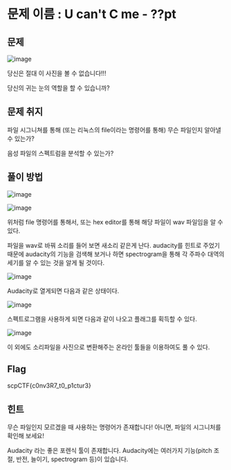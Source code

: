 # 문제 이름 : U can't C me - ??pt

## 문제

![image](https://user-images.githubusercontent.com/40850499/66596885-bbef5b80-ebd8-11e9-9b3a-e4f38bfece48.png)

당신은 절대 이 사진을 볼 수 없습니다!!!

당신의 귀는 눈의 역할을 할 수 있습니까?



## 문제 취지

파일 시그니쳐를 통해 (또는 리눅스의 file이라는 명령어를 통해) 무슨 파일인지 알아낼 수 있는가?

음성 파일의 스펙트럼을 분석할 수 있는가?



## 풀이 방법

![image](https://user-images.githubusercontent.com/40850499/66595455-f60b2e00-ebd5-11e9-9750-a78f0821c8c3.png)

![image](https://user-images.githubusercontent.com/40850499/66595537-1dfa9180-ebd6-11e9-9515-046cf712f17f.png)

위처럼 file 명령어를 통해서, 또는 hex editor를 통해 해당 파일이 wav 파일임을 알 수 있다.

파일을 wav로 바꿔 소리를 들어 보면 새소리 같은게 난다. audacity를 힌트로 주었기 때문에 audacity의 기능을 검색해 보거나 하면 spectrogram을 통해 각 주파수 대역의 세기를 알 수 있는 것을 알게 될 것이다.

![image](https://user-images.githubusercontent.com/40850499/66596029-1ab3d580-ebd7-11e9-9c8a-e645d32d7138.png)

Audacity로 열게되면 다음과 같은 상태이다.

![image](https://user-images.githubusercontent.com/40850499/66596120-446cfc80-ebd7-11e9-9a8e-6cb3fe328e08.png)

스펙트로그램을 사용하게 되면 다음과 같이 나오고 플래그를 획득할 수 있다.

![image](https://user-images.githubusercontent.com/40850499/66596198-6ebeba00-ebd7-11e9-85eb-e69a0fe3c97b.png)

이 외에도 소리파일을 사진으로 변환해주는 온라인 툴들을 이용하여도 풀 수 있다.



## Flag

scpCTF{c0nv3R7_t0_p1ctur3}



## 힌트

무슨 파일인지 모르겠을 때 사용하는 명령어가 존재합니다! 아니면, 파일의 시그니처를 확인해 보세요!

Audacity 라는 좋은 포렌식 툴이 존재합니다. Audacity에는 여러가지 기능(pitch 조절, 반전, 늘이기, spectrogram 등)이 있습니다.